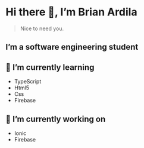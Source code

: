 # Hi there 👋, I’m Brian Ardila

> Nice to need you.

## I’m a software engineering student

## 🌱 I’m currently learning

- TypeScript
- Html5
- Css
- Firebase

## 🔭 I’m currently working on

* Ionic 
* Firebase 

<!--
**BrianArdila/BrianArdila** is a ✨ _special_ ✨ repository because its `README.md` (this file) appears on your GitHub profile.

Here are some ideas to get you started:

- 🔭 I’m currently working on ...
- 🌱 I’m currently learning ...
- 👯 I’m looking to collaborate on ...
- 🤔 I’m looking for help with ...
- 💬 Ask me about ...
- 📫 How to reach me: ...
- 😄 Pronouns: ...
- ⚡ Fun fact: ...
-->
